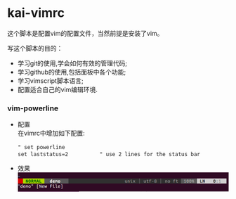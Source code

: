 kai-vimrc
=========

这个脚本是配置vim的配置文件，当然前提是安装了vim。

写这个脚本的目的：
* 学习git的使用,学会如何有效的管理代码;
* 学习github的使用,包括面板中各个功能;
* 学习vimscript脚本语言;
* 配置适合自己的vim编辑环境.

### vim-powerline

* 配置  
  在vimrc中增加如下配置:

  ```
  " set powerline
  set laststatus=2	        " use 2 lines for the status bar
  ```

* 效果  
  ![vim-powerline-newfile](./res/pic/vim-powerline-newfile.png)
  




